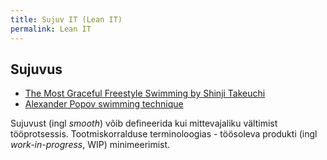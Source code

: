 ```yaml
---
title: Sujuv IT (Lean IT)
permalink: Lean IT
---
```


## Sujuvus

- [The Most Graceful Freestyle Swimming by Shinji Takeuchi](https://youtu.be/rJpFVvho0o4)
- [Alexander Popov swimming technique](https://youtu.be/CIzBaSiWdRA)

Sujuvust (ingl _smooth_) võib defineerida kui mittevajaliku vältimist tööprotsessis. Tootmiskorralduse terminoloogias - töösoleva produkti (ingl _work-in-progress_, WIP) minimeerimist.
